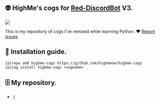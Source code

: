 ## 👽 HighMe's cogs for [Red-DiscordBot](https://github.com/Twentysix26/Red-DiscordBot) V3.

<img src="https://highme.no/highme-banner.png">

This is my repository of cogs I've remixed while learning Python. ❤ 
[Report issues](https://github.com/highmeow/highme-cogs/issues)

## 🔩 Installation guide.

```
[p]repo add highme-cogs https://github.com/highmeow/highme-cogs
[p]cog install highme-cogs <cogname>
```

## 🗄 My repository.

- :)

